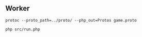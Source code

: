## Worker

```
protoc --proto_path=../proto/ --php_out=Protos game.proto
```

```
php src/run.php
```